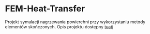 # FEM-Heat-Transfer
Projekt symulacji nagrzewania powierchni przy wykorzystaniu metody elementów skończonych. 
Opis projektu dostępny [tuatj](https://github.com/s1monerr/FEM-Heat-Transfer/blob/main/heat-transfer-FEM.pdf)
